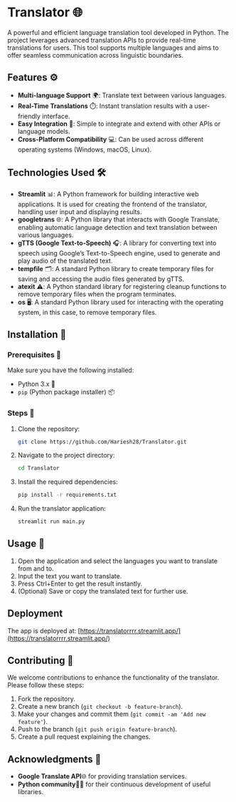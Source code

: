 
# Translator 🌐

A powerful and efficient language translation tool developed in Python. The project leverages advanced translation APIs to provide real-time translations for users. This tool supports multiple languages and aims to offer seamless communication across linguistic boundaries.

## Features ⚙️

- **Multi-language Support** 🌍: Translate text between various languages.
- **Real-Time Translations** ⏱️: Instant translation results with a user-friendly interface.
- **Easy Integration** 🔌: Simple to integrate and extend with other APIs or language models.
- **Cross-Platform Compatibility** 💻: Can be used across different operating systems (Windows, macOS, Linux).

## Technologies Used 🛠️

- **Streamlit** 📊: A Python framework for building interactive web applications. It is used for creating the frontend of the translator, handling user input and displaying results.
- **googletrans** 🌐: A Python library that interacts with Google Translate, enabling automatic language detection and text translation between various languages.
- **gTTS (Google Text-to-Speech)** 🎧: A library for converting text into speech using Google’s Text-to-Speech engine, used to generate and play audio of the translated text.
- **tempfile** 🗂️: A standard Python library to create temporary files for saving and accessing the audio files generated by gTTS.
- **atexit** ⚠️: A Python standard library for registering cleanup functions to remove temporary files when the program terminates.
- **os** 🖥️: A standard Python library used for interacting with the operating system, in this case, to remove temporary files.


## Installation 🔧

### Prerequisites 📝

Make sure you have the following installed:

- Python 3.x 🐍
- `pip` (Python package installer) 📦

### Steps 🚀

1. Clone the repository:

   ```bash
   git clone https://github.com/Hariesh28/Translator.git
   ```

2. Navigate to the project directory:

   ```bash
   cd Translator
   ```

3. Install the required dependencies:

   ```bash
   pip install -r requirements.txt
   ```

4. Run the translator application:

   ```bash
   streamlit run main.py
   ```

## Usage 📲

1. Open the application and select the languages you want to translate from and to.
2. Input the text you want to translate.
3. Press Ctrl+Enter to get the result instantly.
4. (Optional) Save or copy the translated text for further use.

## Deployment

The app is deployed at: [https://translatorrrr.streamlit.app/](https://translatorrrr.streamlit.app/)

## Contributing 🤝

We welcome contributions to enhance the functionality of the translator. Please follow these steps:

1. Fork the repository.
2. Create a new branch (`git checkout -b feature-branch`).
3. Make your changes and commit them (`git commit -am 'Add new feature'`).
4. Push to the branch (`git push origin feature-branch`).
5. Create a pull request explaining the changes.

## Acknowledgments  🙏


- **Google Translate API**🌐 for providing translation services.
- **Python community**🧑‍💻 for their continuous development of useful libraries.
